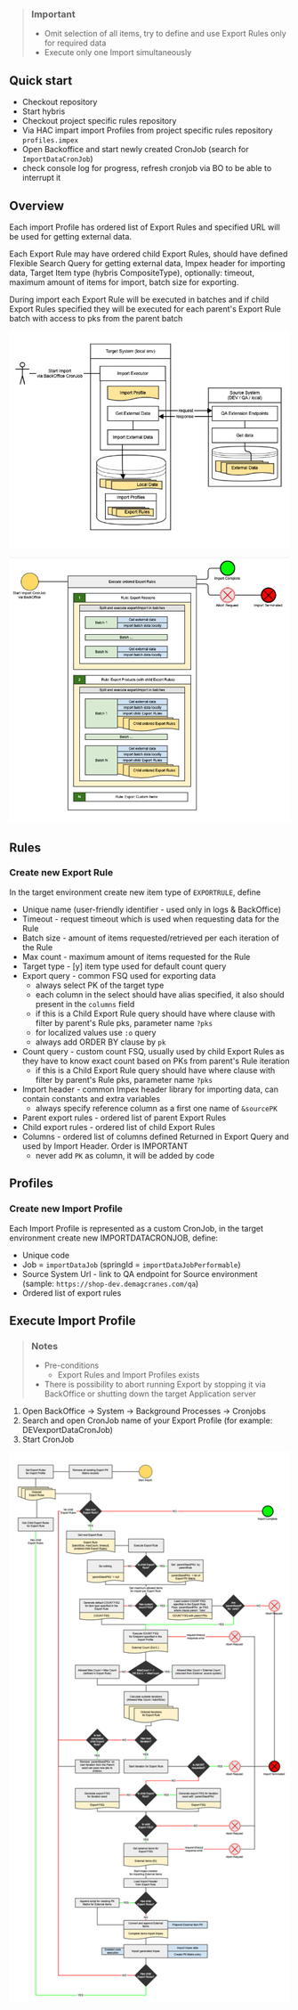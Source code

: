 > ### Important
> - Omit selection of all items, try to define and use Export Rules only for required data
> - Execute only one Import simultaneously

## Quick start
- Checkout repository
- Start hybris
- Checkout project specific rules repository
- Via HAC impart import Profiles from project specific rules repository `profiles.impex`
- Open Backoffice and start newly created CronJob (search for `ImportDataCronJob`)
- check console log for progress, refresh cronjob via BO to be able to interrupt it

## Overview
Each import Profile has ordered list of Export Rules and specified URL will be used for getting external data.

Each Export Rule may have ordered child Export Rules, should have defined Flexible Search Query for getting external data, Impex header for importing data, Target Item type (hybris CompositeType), optionally: timeout, maximum amount of items for import, batch size for exporting.

During import each Export Rule will be executed in batches and if child Export Rules specified they will be executed for each parent's Export Rule batch with access to pks from the parent batch

![docs/images/picture_1.png](docs/images/picture_1.png)

![docs/images/picture_2.png](docs/images/picture_2.png)

## Rules
### Create new Export Rule

In the target environment create new item type of `EXPORTRULE`, define

- Unique name (user-friendly identifier - used only in logs & BackOffice)
- Timeout - request timeout which is used when requesting data for the Rule
- Batch size - amount of items requested/retrieved per each iteration of the Rule
- Max count - maximum amount of items requested for the Rule
- Target type - [y] item type used for default count query
- Export query - common FSQ used for exporting data
    - always select PK of the target type
    - each column in the select should have alias specified, it also should present in the `columns` field
    - if this is a Child Export Rule query should have where clause with filter by parent's Rule pks, parameter name `?pks`
    - for localized values use `:o` query
    - always add ORDER BY clause by `pk`
- Count query - custom count FSQ, usually used by child Export Rules as they have to know exact count based on PKs from parent's Rule iteration
    - if this is a Child Export Rule query should have where clause with filter by parent's Rule pks, parameter name `?pks`
- Import header - common Impex header library for importing data, can contain constants and extra variables
    - always specify reference column as a first one name of `&sourcePK`
- Parent export rules - ordered list of parent Export Rules
- Child export rules - ordered list of child Export Rules
- Columns - ordered list of columns defined Returned in Export Query and used by Import Header. Order is IMPORTANT
    - never add `PK` as column, it will be added by code

## Profiles
### Create new Import Profile

Each Import Profile is represented as a custom CronJob, in the target environment create new IMPORTDATACRONJOB, define:

- Unique code
- Job = `importDataJob` (springId = `importDataJobPerformable`)
- Source System Url - link to QA endpoint for Source environment (sample: `https://shop-dev.demagcranes.com/qa`)
- Ordered list of export rules

## Execute Import Profile

> ### Notes
>
> - Pre-conditions
>   - Export Rules and Import Profiles exists
> - There is possibility to abort running Export by stopping it via BackOffice or shutting down the target Application server

1. Open BackOffice → System → Background Processes → Cronjobs
1. Search and open CronJob name of your Export Profile (for example: DEVexportDataCronJob)
1. Start CronJob

![docs/images/picture_3.png](docs/images/picture_3.png)

